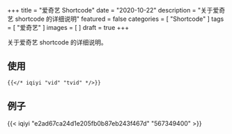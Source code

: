 +++
title = "爱奇艺 Shortcode"
date = "2020-10-22"
description = "关于爱奇艺 shortcode 的详细说明"
featured = false
categories = [
  "Shortcode"
]
tags = [
  "爱奇艺"
]
images = [
]
draft = true
+++

关于爱奇艺 shortcode 的详细说明。
<!--more-->

## 使用

```markdown
{{</* iqiyi "vid" "tvid" */>}}
```

## 例子

{{< iqiyi "e2ad67ca24d1e205fb0b87eb243f467d" "567349400" >}}
